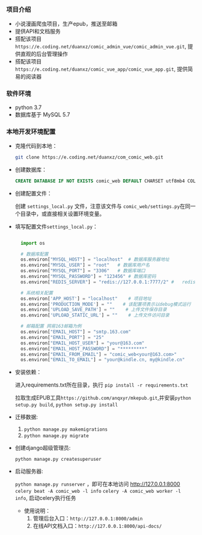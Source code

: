 
### 项目介绍

- 小说漫画爬虫项目，生产epub，推送至邮箱 
- 提供API和文档服务
- 搭配该项目```https://e.coding.net/duanxz/comic_admin_vue/comic_admin_vue.git```, 提供直观的后台管理操作
- 搭配该项目```https://e.coding.net/duanxz/comic_vue_app/comic_vue_app.git```, 提供简易的阅读器

### 软件环境

- python 3.7
- 数据库基于 MySQL 5.7

### 本地开发环境配置

- 克隆代码到本地：

  ``` bash
  git clone https://e.coding.net/duanxz/com_comic_web.git
  ```

- 创建数据库：
    ```sql
    CREATE DATABASE IF NOT EXISTS comic_web DEFAULT CHARSET utf8mb4 COLLATE utf8mb4_general_ci;
    ```

- 创建配置文件：

    创建 ```settings_local.py``` 文件，注意该文件与 ```comic_web/settings.py```在同一个目录中，或直接相关设置环境变量。

- 填写配置文件```settings_local.py```：

  ``` python

    import os

    # 数据库配置
    os.environ["MYSQL_HOST"] = "localhost"  # 数据库服务器地址
    os.environ["MYSQL_USER"] = "root"   # 数据库用户名
    os.environ["MYSQL_PORT"] = "3306"   # 数据库端口
    os.environ["MYSQL_PASSWORD"] = "123456" # 数据库密码
    os.environ["REDIS_SERVER"] = "redis://127.0.0.1:7777/2" #   redis服务

    # 系统相关配置
    os.environ['APP_HOST'] = "localhost"    # 项目地址
    os.environ['PRODUCTION_MODE'] = ""    # 该配置项表示以debug模式运行
    os.environ['UPLOAD_SAVE_PATH'] = ""    # 上传文件保存目录
    os.environ['UPLOAD_STATIC_URL'] = ""    # 上传文件访问目录

    # 邮箱配置 网易163邮箱为例
    os.environ["EMAIL_HOST"] = "smtp.163.com"
    os.environ["EMAIL_PORT"] = "25"
    os.environ["EMAIL_HOST_USER"] = "your@163.com"
    os.environ["EMAIL_HOST_PASSWORD"] = "*********"
    os.environ["EMAIL_FROM_EMAIL"] = "comic_web<your@163.com>"
    os.environ["EMAIL_TO_EMAIL"] = "your@kindle.cn, my@kindle.cn"
  ```

- 安装依赖：
  
  进入requirements.txt所在目录，执行 ```pip install -r requirements.txt```
  
  拉取生成EPUB工具```https://github.com/anqxyr/mkepub.git```,并安装```python setup.py build```, ```python setup.py install```

- 迁移数据:
    1. ```python manage.py makemigrations```
    2. ```python manage.py migrate```
- 创建django超级管理员:

    ```python manage.py createsuperuser```

- 启动服务器:

    ```python manage.py runserver``` ，即可在本地访问 http://127.0.0.1:8000
    ```celery beat -A comic_web -l info```
    ```celery -A comic_web worker -l info```, 启动celery执行任务

    - 使用说明：
        1. 管理后台入口：```http://127.0.0.1:8000/admin```
        3. 在线API文档入口：```http://127.0.0.1:8000/api-docs/```

